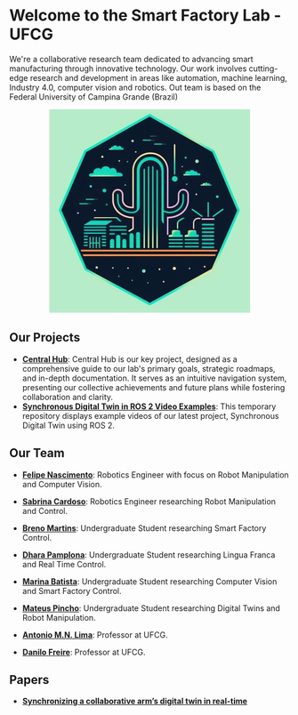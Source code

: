 # Welcome to the Smart Factory Lab - UFCG

We're a collaborative research team dedicated to advancing smart manufacturing through innovative technology. Our work involves cutting-edge research and development in areas like automation, machine learning, Industry 4.0, computer vision and robotics. Out team is based on the Federal University of Campina Grande (Brazil)

<p align="center">
  <img width="361" height="366" src="https://github.com/SmartFactoryLab-UFCG/.github/blob/main/smart-factory-logo-v1.png">
</p>

## Our Projects

- **[Central Hub](link-to-project)**: Central Hub is our key project, designed as a comprehensive guide to our lab's primary goals, strategic roadmaps, and in-depth documentation. It serves as an intuitive navigation system, presenting our collective achievements and future plans while fostering collaboration and clarity.
- **[Synchronous Digital Twin in ROS 2 Video Examples](https://github.com/SmartFactoryLab-UFCG/Digital_Twin_Video_Example)**: This temporary repository displays example videos of our latest project, Synchronous Digital Twin using ROS 2.
<!-- - **[UR10 Digital Twin](link-to-project)**: The UR10 Digital Twin project is focused on creating a precise virtual replica of the UR10 manipulator, used in our Smart Factory Laboratory. This digital twin integrates with ROS 2 (Robot Operating System 2), enhancing the precision and efficiency of simulations and real-time performance analysis, using 5G communication.
- **[Omni Bot](link-to-project)**: The Omni Bot project focuses on designing, manufacturing, and controlling an advanced omnidirectional robot, leveraging ROS 2 integration. It's strategically crafted for diverse applications within a smart factory, enhancing operational efficiency and handling complex tasks with precision.
- **[Pegasus Control](link-to-project)**: The Pegasus Control project focuses on adapting the Pegasus Amatrol manipulator controller for integration with ROS 2, fostering increased productivity and precision within our Smart Factory while optimizing costs and processes.
- **[Online Hand Eye Calibration for UR10](link-to-project)**: This project is aimed at generating a synthetic image database of the UR10 manipulator, and use NVIDIA's DREAM project to train a neural network for real-time hand-eye calibration, enhancing precision and operational efficiency. -->

## Our Team

- **[Felipe Nascimento](https://github.com/FelipeH92)**: Robotics Engineer with focus on Robot Manipulation and Computer Vision.
- **[Sabrina Cardoso](https://github.com/sabrinaacardoso)**: Robotics Engineer researching Robot Manipulation and Control.
- **[Breno Martins](https://github.com/brenohmartins)**: Undergraduate Student researching Smart Factory Control.
- **[Dhara Pamplona](https://github.com/dharapamplonaa)**: Undergraduate Student researching Lingua Franca and Real Time Control.
- **[Marina Batista](https://github.com/maarinaabatista)**: Undergraduate Student researching Computer Vision and Smart Factory Control.
- **[Mateus Pincho](https://github.com/maarinaabatista)**: Undergraduate Student researching Digital Twins and Robot Manipulation.

- **[Antonio M.N. Lima](https://www.dee.ufcg.edu.br/in%C3%ADcio/pessoal/docente/antonio-marcus-nogueira-lima)**: Professor at UFCG.
- **[Danilo Freire](https://www.dee.ufcg.edu.br/in%C3%ADcio/pessoal/docente/danilo-freire-de-souza-santos)**: Professor at UFCG.

## Papers

- **[Synchronizing a collaborative arm’s digital twin in real-time](https://ieeexplore.ieee.org/document/10333055)**
<!-- 
## Code of Conduct

We believe in fostering an open and welcoming environment. Please read our [Code of Conduct](link-to-coc) to understand the behavior that is expected from the contributors. -->
